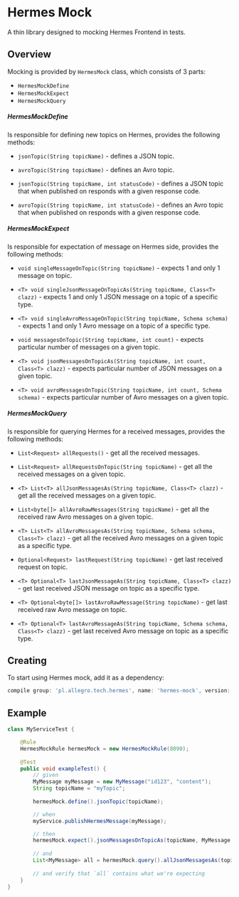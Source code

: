 # Hermes Mock

A thin library designed to mocking Hermes Frontend in tests.

## Overview

Mocking is provided by `HermesMock` class, which consists of 3 parts:
- `HermesMockDefine` 
- `HermesMockExpect`
- `HermesMockQuery`

##### HermesMockDefine

Is responsible for defining new topics on Hermes, provides the following methods:

- `jsonTopic(String topicName)` - defines a JSON topic.

- `avroTopic(String topicName)` - defines an Avro topic.

- `jsonTopic(String topicName, int statusCode)` - defines a JSON topic that when published on responds
with a given response code.

- `avroTopic(String topicName, int statusCode)` - defines an Avro topic that when published on responds
with a given response code.

##### HermesMockExpect

Is responsible for expectation of message on Hermes side, provides the following methods:
 
- `void singleMessageOnTopic(String topicName)` - expects 1 and only 1 message on topic.

- `<T> void singleJsonMessageOnTopicAs(String topicName, Class<T> clazz)` - expects 1 and only 1 JSON message on a topic
of a specific type.

- `<T> void singleAvroMessageOnTopic(String topicName, Schema schema)` - expects 1 and only 1 Avro message on a topic 
of a specific type.

- `void messagesOnTopic(String topicName, int count)` - expects particular number of messages on a given topic.

- `<T> void jsonMessagesOnTopicAs(String topicName, int count, Class<T> clazz)` - expects particular number of
JSON messages on a given topic.

- `<T> void avroMessagesOnTopic(String topicName, int count, Schema schema)` - expects particular number of
Avro messages on a given topic.

##### HermesMockQuery

Is responsible for querying Hermes for a received messages, provides the following methods: 

- `List<Request> allRequests()` - get all the received messages.

- `List<Request> allRequestsOnTopic(String topicName)` - get all the received messages on a given topic.

- `<T> List<T> allJsonMessagesAs(String topicName, Class<T> clazz)` - get all the received messages on a given topic.

- `List<byte[]> allAvroRawMessages(String topicName)` - get all the received raw Avro messages on a given topic.

- `<T> List<T> allAvroMessagesAs(String topicName, Schema schema, Class<T> clazz)` - get all the received Avro messages
on a given topic as a specific type.

- `Optional<Request> lastRequest(String topicName)` - get last received request on topic.

- `<T> Optional<T> lastJsonMessageAs(String topicName, Class<T> clazz)` - get last received JSON message on topic
as a specific type.

- `<T> Optional<byte[]> lastAvroRawMessage(String topicName)` - get last received raw Avro message on topic.

- `<T> Optional<T> lastAvroMessageAs(String topicName, Schema schema, Class<T> clazz)` - get last received Avro message
 on topic as a specific type.

## Creating

To start using Hermes mock, add it as a dependency:

```groovy
compile group: 'pl.allegro.tech.hermes', name: 'hermes-mock', version: versions.hermes
```

## Example

```java
class MyServiceTest {

    @Rule
    HermesMockRule hermesMock = new HermesMockRule(8090);
    
    @Test
    public void exampleTest() {
        // given
        MyMessage myMessage = new MyMessage("id123", "content");
        String topicName = "myTopic";
        
        hermesMock.define().jsonTopic(topicName);

        // when
        myService.publishHermesMessage(myMessage);

        // then
        hermesMock.expect().jsonMessagesOnTopicAs(topicName, MyMessage.class);
        
        // and
        List<MyMessage> all = hermesMock.query().allJsonMessagesAs(topicName, MyMessage.class);
        
        // and verify that `all` contains what we're expecting 
    }
}
```
